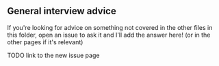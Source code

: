 ## General interview advice

If you're looking for advice on something not covered in the other files in this folder, open an issue to ask it and I'll add the answer here! (or in the other pages if it's relevant)

TODO link to the new issue page
